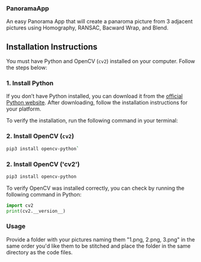 ### PanoramaApp
An easy Panorama App that will create a panaroma picture from 3 adjacent pictures using Homography, RANSAC, Bacward Wrap, and Blend.

## Installation Instructions

You must have Python and OpenCV (`cv2`) installed on your computer. Follow the steps below:

### 1. Install Python
If you don’t have Python installed, you can download it from the [official Python website](https://www.python.org/downloads/). After downloading, follow the installation instructions for your platform.

To verify the installation, run the following command in your terminal:
### 2. Install OpenCV (`cv2`)

```bash
pip3 install opencv-python`
```


### 2. Install OpenCV ('cv2')
```bash
pip3 install opencv-python
```
To verify OpenCV was installed correctly, you can check by running the following command in Python:

```python
import cv2
print(cv2.__version__)
```
### Usage
Provide a folder with your pictures naming them "1.png, 2.png, 3.png" in the same order you'd like them to be stitched and place the folder in the same directory as the code files.

